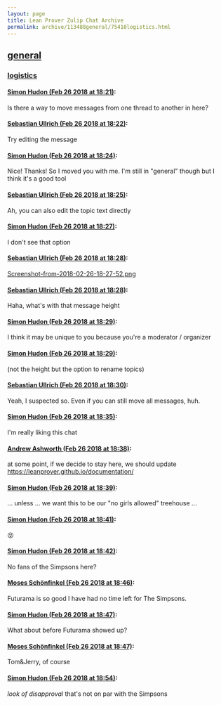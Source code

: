 ```yaml
---
layout: page
title: Lean Prover Zulip Chat Archive 
permalink: archive/113488general/75410logistics.html
---
```


## [general](index.html)
### [logistics](75410logistics.html)

#### [Simon Hudon (Feb 26 2018 at 18:21)](https://leanprover.zulipchat.com/#narrow/stream/113488-general/topic/logistics/near/123005030):
Is there a way to move messages from one thread to another in here?

#### [Sebastian Ullrich (Feb 26 2018 at 18:22)](https://leanprover.zulipchat.com/#narrow/stream/113488-general/topic/logistics/near/123005077):
Try editing the message

#### [Simon Hudon (Feb 26 2018 at 18:24)](https://leanprover.zulipchat.com/#narrow/stream/113488-general/topic/logistics/near/123005160):
Nice! Thanks! So I moved you with me. I'm still in "general" though but I think it's a good tool

#### [Sebastian Ullrich (Feb 26 2018 at 18:25)](https://leanprover.zulipchat.com/#narrow/stream/113488-general/topic/logistics/near/123005192):
Ah, you can also edit the topic text directly

#### [Simon Hudon (Feb 26 2018 at 18:27)](https://leanprover.zulipchat.com/#narrow/stream/113488-general/topic/logistics/near/123005249):
I don't see that option

#### [Sebastian Ullrich (Feb 26 2018 at 18:28)](https://leanprover.zulipchat.com/#narrow/stream/113488-general/topic/logistics/near/123005301):
[Screenshot-from-2018-02-26-18-27-52.png](/user_uploads/3121/XtZD64p5kgkRlHIt6UKjb7B3/Screenshot-from-2018-02-26-18-27-52.png)

#### [Sebastian Ullrich (Feb 26 2018 at 18:28)](https://leanprover.zulipchat.com/#narrow/stream/113488-general/topic/logistics/near/123005306):
Haha, what's with that message height

#### [Simon Hudon (Feb 26 2018 at 18:29)](https://leanprover.zulipchat.com/#narrow/stream/113488-general/topic/logistics/near/123005316):
I think it may be unique to you because you're a moderator / organizer

#### [Simon Hudon (Feb 26 2018 at 18:29)](https://leanprover.zulipchat.com/#narrow/stream/113488-general/topic/logistics/near/123005320):
(not the height but the option to rename topics)

#### [Sebastian Ullrich (Feb 26 2018 at 18:30)](https://leanprover.zulipchat.com/#narrow/stream/113488-general/topic/logistics/near/123005366):
Yeah, I suspected so. Even if you can still  move all messages, huh.

#### [Simon Hudon (Feb 26 2018 at 18:35)](https://leanprover.zulipchat.com/#narrow/stream/113488-general/topic/logistics/near/123005543):
I'm really liking this chat

#### [Andrew Ashworth (Feb 26 2018 at 18:38)](https://leanprover.zulipchat.com/#narrow/stream/113488-general/topic/logistics/near/123005664):
at some point, if we decide to stay here, we should update https://leanprover.github.io/documentation/

#### [Simon Hudon (Feb 26 2018 at 18:39)](https://leanprover.zulipchat.com/#narrow/stream/113488-general/topic/logistics/near/123005677):
... unless ... we want this to be our "no girls allowed" treehouse ...

#### [Simon Hudon (Feb 26 2018 at 18:41)](https://leanprover.zulipchat.com/#narrow/stream/113488-general/topic/logistics/near/123005765):
:stuck_out_tongue_winking_eye:

#### [Simon Hudon (Feb 26 2018 at 18:42)](https://leanprover.zulipchat.com/#narrow/stream/113488-general/topic/logistics/near/123005811):
No fans of the Simpsons here?

#### [Moses Schönfinkel (Feb 26 2018 at 18:46)](https://leanprover.zulipchat.com/#narrow/stream/113488-general/topic/logistics/near/123005964):
Futurama is so good I have had no time left for The Simpsons.

#### [Simon Hudon (Feb 26 2018 at 18:47)](https://leanprover.zulipchat.com/#narrow/stream/113488-general/topic/logistics/near/123005968):
What about before Futurama showed up?

#### [Moses Schönfinkel (Feb 26 2018 at 18:47)](https://leanprover.zulipchat.com/#narrow/stream/113488-general/topic/logistics/near/123005981):
Tom&Jerry, of course

#### [Simon Hudon (Feb 26 2018 at 18:54)](https://leanprover.zulipchat.com/#narrow/stream/113488-general/topic/logistics/near/123006208):
*look of disapproval* that's not on par with the Simpsons

